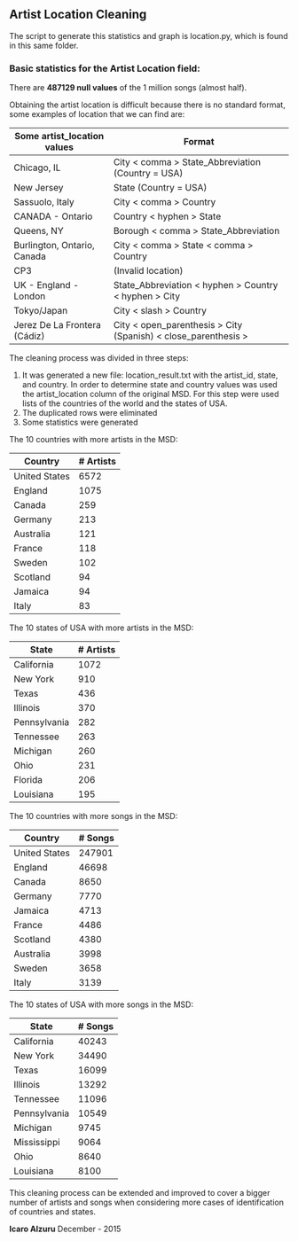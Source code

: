 ## Artist Location Cleaning

The script to generate this statistics and graph is location.py, which is found in
this same folder.

### Basic statistics for the Artist Location field:

There are **487129 null values** of the 1 million songs (almost half).

Obtaining the artist location is difficult because there is no standard format, some examples of location that we can find are:

Some artist_location values | Format
--------------------------- | ------
Chicago, IL  | City < comma > State_Abbreviation    (Country = USA)
New Jersey  | State   (Country = USA)
Sassuolo, Italy  | City < comma > Country
CANADA - Ontario | Country < hyphen > State
Queens, NY  | Borough < comma >  State_Abbreviation
Burlington, Ontario, Canada  | City < comma >  State < comma >  Country
CP3  | (Invalid location)
UK - England - London  | State_Abbreviation < hyphen > Country < hyphen > City
Tokyo/Japan  | City < slash > Country
Jerez De La Frontera (Cádiz) | City < open_parenthesis > City (Spanish) < close_parenthesis >

The cleaning process was divided in three steps:
1. It was generated a new file: location_result.txt with the artist_id, state, and country.
In order to determine state and country values was used the artist_location column of the original
MSD. For this step were used lists of the countries of the world and the states of USA.   
2. The duplicated rows were eliminated
3. Some statistics were generated

The 10 countries with more artists in the MSD:

Country | # Artists
------- | ---------
United States | 6572
England | 1075
Canada | 259
Germany | 213
Australia | 121
France | 118
Sweden | 102
Scotland | 94
Jamaica | 94
Italy | 83

The 10 states of USA with more artists in the MSD:

State | # Artists
------- | ---------
California | 1072
New York | 910
Texas | 436
Illinois | 370
Pennsylvania | 282
Tennessee | 263
Michigan | 260
Ohio | 231
Florida | 206
Louisiana | 195

The 10 countries with more songs in the MSD:

Country | # Songs
------- | ---------
United States | 247901
England | 46698
Canada | 8650
Germany | 7770
Jamaica | 4713
France | 4486
Scotland | 4380
Australia | 3998
Sweden | 3658
Italy | 3139

The 10 states of USA with more songs in the MSD:

State | # Songs
------- | ---------
California | 40243
New York | 34490
Texas | 16099
Illinois | 13292
Tennessee | 11096
Pennsylvania | 10549
Michigan | 9745
Mississippi | 9064
Ohio | 8640
Louisiana | 8100


This cleaning process can be extended and improved to cover a bigger number of artists
and songs when considering more cases of identification of countries and states.



**Icaro Alzuru**
December - 2015
